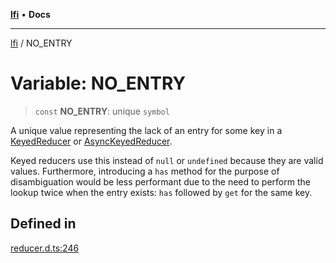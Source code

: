 [**lfi**](../readme.md) • **Docs**

---

[lfi](../globals.md) / NO_ENTRY

# Variable: NO_ENTRY

> `const` **NO_ENTRY**: unique `symbol`

A unique value representing the lack of an entry for some key in a
[KeyedReducer](../type-aliases/KeyedReducer.md) or
[AsyncKeyedReducer](../type-aliases/AsyncKeyedReducer.md).

Keyed reducers use this instead of `null` or `undefined` because they are valid
values. Furthermore, introducing a `has` method for the purpose of
disambiguation would be less performant due to the need to perform the lookup
twice when the entry exists: `has` followed by `get` for the same key.

## Defined in

[reducer.d.ts:246](https://github.com/TomerAberbach/lfi/blob/85d6360ac7d8f71c70f308d2ace5bc2aa99ab03d/src/operations/reducer.d.ts#L246)
